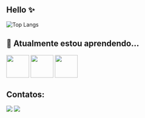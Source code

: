 ## Hello ✨
![Top Langs](https://github-readme-stats.vercel.app/api/top-langs/?username=mariavick&layout=compact&langs_count=7&theme=tokyonight)

## 🌱 Atualmente estou aprendendo...
<img loading="lazy" src="https://cdn.jsdelivr.net/gh/devicons/devicon@latest/icons/react/react-original-wordmark.svg" width="60" height="60"/> <img loading="lazy" src="https://cdn.jsdelivr.net/gh/devicons/devicon@latest/icons/nodejs/nodejs-original-wordmark.svg" width="60" height="60"/>
<img loading="lazy" src="https://cdn.jsdelivr.net/gh/devicons/devicon@latest/icons/java/java-original-wordmark.svg" width="60" height="60"/>

## Contatos:
<div>
<a href = "mailto:mariavivibibi120@gmail.com"><img loading="lazy" src="https://img.shields.io/badge/Gmail-D14836?style=for-the-badge&logo=gmail&logoColor=white" target="_blank"></a>
<a href="https://www.linkedin.com/in/mariavick/" target="_blank"><img loading="lazy" src="https://img.shields.io/badge/-LinkedIn-%230077B5?style=for-the-badge&logo=linkedin&logoColor=white" target="_blank"></a>   
</div>
